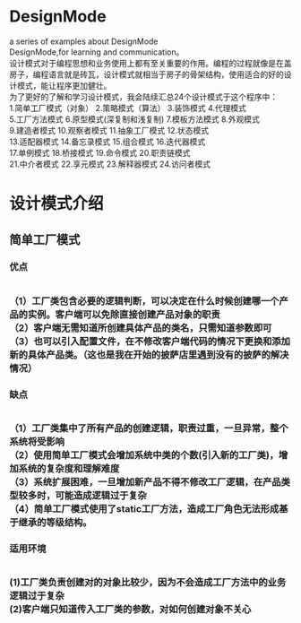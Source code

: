 # DesignMode
a series of examples about DesignMode
<br>DesignMode,for learning and communication。
<br>设计模式对于编程思想和业务使用上都有至关重要的作用。编程的过程就像是在盖房子，编程语言就是砖瓦，设计模式就相当于房子的骨架结构，使用适合的好的设计模式，能让程序更加健壮。
<br>为了更好的了解和学习设计模式，我会陆续汇总24个设计模式于这个程序中：
<br>1.简单工厂模式（对象）  2.策略模式（算法）             3.装饰模式       4.代理模式
<br>5.工厂方法模式          6.原型模式(深复制和浅复制)     7.模板方法模式   8.外观模式
<br>9.建造者模式            10.观察者模式                  11.抽象工厂模式  12.状态模式
<br>13.适配器模式           14.备忘录模式                  15.组合模式      16.迭代器模式
<br>17.单例模式             18.桥接模式                    19.命令模式      20.职责链模式
<br>21.中介者模式           22.享元模式                    23.解释器模式    24.访问者模式

<H1>设计模式介绍
<H2>简单工厂模式

<H3>优点

<br>（1）工厂类包含必要的逻辑判断，可以决定在什么时候创建哪一个产品的实例。客户端可以免除直接创建产品对象的职责
<br>（2）客户端无需知道所创建具体产品的类名，只需知道参数即可
<br>（3）也可以引入配置文件，在不修改客户端代码的情况下更换和添加新的具体产品类。（这也是我在开始的披萨店里遇到没有的披萨的解决情况）
<H3>缺点

<br>（1）工厂类集中了所有产品的创建逻辑，职责过重，一旦异常，整个系统将受影响
<br>（2）使用简单工厂模式会增加系统中类的个数(引入新的工厂类)，增加系统的复杂度和理解难度
<br>（3）系统扩展困难，一旦增加新产品不得不修改工厂逻辑，在产品类型较多时，可能造成逻辑过于复杂
<br>（4）简单工厂模式使用了static工厂方法，造成工厂角色无法形成基于继承的等级结构。
<H3>适用环境

<br>(1)工厂类负责创建对的对象比较少，因为不会造成工厂方法中的业务逻辑过于复杂
<br>(2)客户端只知道传入工厂类的参数，对如何创建对象不关心
